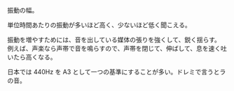 振動の幅。

単位時間あたりの振動が多いほど高く、少ないほど低く聞こえる。

振動を増やすためには、音を出している媒体の張りを強くして、鋭く揺らす。
例えば、声楽なら声帯で音を鳴らすので、声帯を閉じて、伸ばして、息を速く吐いたら高くなる。

日本では 440Hz を A3 として一つの基準にすることが多い。ドレミで言うとラの音。
